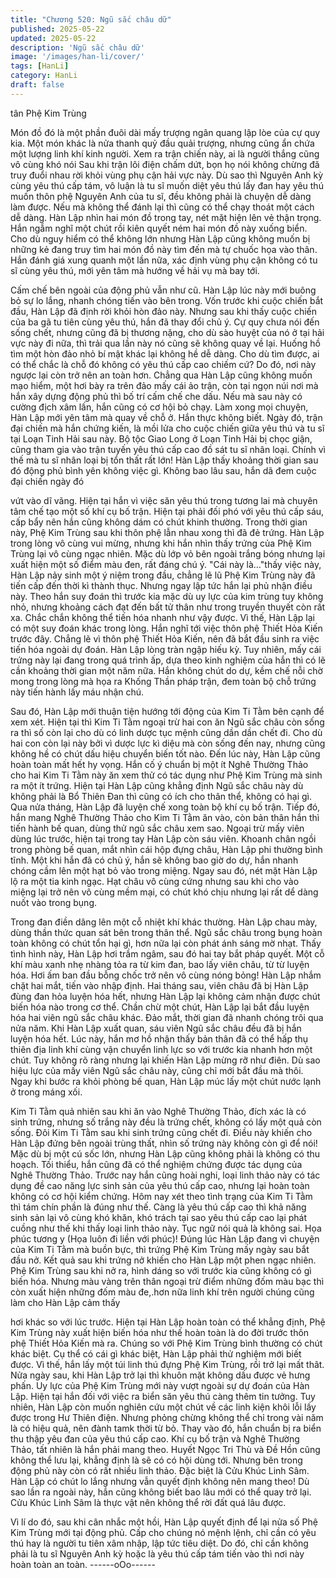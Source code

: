 ```yaml
---
title: "Chương 520: Ngũ sắc châu dữ"
published: 2025-05-22
updated: 2025-05-22
description: 'Ngũ sắc châu dữ'
image: '/images/han-li/cover/'
tags: [HanLi]
category: HanLi
draft: false
---
```


tân Phệ Kim Trùng

Món đồ đó là một phần đuôi dài mấy trượng ngân quang lập lòe
của cự quy kia.
Một món khác là nửa thanh quỷ đầu quải trượng, nhưng cũng ẩn
chứa một lượng linh khí kinh người.
Xem ra trận chiến này, ai là người thắng cũng vô cùng khó nói
Sau khi trận lôi điện chấm dứt, bọn họ nói không chừng đã truy
đuổi nhau rời khỏi vùng phụ cận hải vực này.
Dù sao thì Nguyên Anh kỳ cùng yêu thú cấp tám, vô luận là tu sĩ
muốn diệt yêu thú lấy đan hay yêu thú muốn thôn phệ Nguyên
Anh của tu sĩ, đều không phải là chuyện dễ dàng làm được.
Nếu mà không thể đánh lại thì cũng có thể chạy thoát một cách
dễ dàng.
Hàn Lập nhìn hai món đồ trong tay, nét mặt hiện lên vẻ thận
trọng.
Hắn ngẫm nghĩ một chút rồi kiên quyết ném hai món đồ này
xuống biển.
Cho dù nguy hiểm có thể không lớn nhưng Hàn Lập cũng không
muốn bị những kẻ đang truy tìm hai món đồ này tìm đến mà tự
chuốc họa vào thân.
Hắn đánh giá xung quanh một lần nữa, xác định vùng phụ cận
không có tu sĩ cùng yêu thú, mới yên tâm mà hướng về hải vụ mà
bay tới.

Cấm chế bên ngoài của động phủ vẫn như cũ. Hàn Lập lúc này
mới buông bỏ sự lo lắng, nhanh chóng tiến vào bên trong.
Vốn trước khi cuộc chiến bắt đầu, Hàn Lập đã định rời khỏi hòn
đảo này.
Nhưng sau khi thấy cuộc chiến của ba gã tu tiên cùng yêu thú,
hắn đã thay đổi chủ ý.
Cự quy chưa nói đến sống chết, nhưng cũng đã bị thương nặng,
cho dù sào huyệt của nó ở tại hải vực này đi nữa, thì trải qua lần
này nó cũng sẽ không quay về lại.
Huống hồ tìm một hòn đảo nhỏ bí mật khác lại không hề dễ dàng.
Cho dù tìm được, ai có thể chắc là chỗ đó không có yêu thú cấp
cao chiếm cứ?
Do đó, nơi này ngược lại còn trở nên an toàn hơn.
Chẳng qua Hàn Lập cũng không muốn mạo hiểm, một hơi bày ra
trên đảo mấy cái ảo trận, còn tại ngọn núi nơi mà hắn xây dựng
động phủ thì bố trí cấm chế che dấu.
Nếu mà sau này có cường địch xâm lấn, hắn cũng có cơ hội bỏ
chạy.
Làm xong mọi chuyện, Hàn Lập mới yên tâm mà quay về chỗ ở.
Hắn thực không biết. Ngày đó, trận đại chiến mà hắn chứng kiến,
là mồi lửa cho cuộc chiến giữa yêu thú và tu sĩ tại Loạn Tinh Hải
sau này.
Bộ tộc Giao Long ở Loạn Tinh Hải bị chọc giận, cũng tham gia
vào trận tuyến yêu thú cấp cao đồ sát tu sĩ nhân loại.
Chính vì thế mà tu sĩ nhân loại bị tổn thất rất lớn!
Hàn Lập thấy khoảng thời gian sau đó động phủ bình yên không
việc gì. Không bao lâu sau, hắn dã đem cuộc đại chiến ngày đó

vứt vào dĩ vãng.
Hiện tại hắn vì việc săn yêu thú trong tương lai mà chuyên tâm
chế tạo một số khí cụ bố trận. Hiện tại phải đối phó với yêu thú
cấp sáu, cấp bẩy nên hắn cũng không dám có chút khinh thường.
Trong thời gian này, Phệ Kim Trùng sau khi thôn phệ lẫn nhau
xong thì đã đẻ trứng.
Hàn Lập trong lòng vô cùng vui mừng, nhưng khi hắn nhìn thấy
trứng của Phệ Kim Trùng lại vô cùng ngạc nhiên.
Mặc dù lớp vỏ bên ngoài trắng bóng nhưng lại xuất hiện một số
điểm màu đen, rất đáng chú ý.
"Cái này là…"thấy việc này, Hàn Lập nảy sinh một ý niệm trong
đầu, chẳng lẽ lũ Phệ Kim Trùng này đã tiến cấp đến thời kì thành
thục. Nhưng ngay lập tức hắn lại phủ nhận điều này.
Theo hắn suy đoán thì trước kia mặc dù uy lực của kim trùng tuy
không nhỏ, nhưng khoảng cách đạt đến bất tử thân như trong
truyền thuyết còn rất xa. Chắc chắn không thể tiến hóa nhanh
như vậy được.
Vì thế, Hàn Lập lại có một suy đoán khác trong lòng. Hắn nghĩ tới
việc thôn phệ Thiết Hỏa Kiến trước đây.
Chẳng lẽ vì thôn phệ Thiết Hỏa Kiến, nên đã bắt đầu sinh ra việc
tiến hóa ngoài dự đoán.
Hàn Lập lòng tràn ngập hiếu kỳ.
Tuy nhiên, mấy cái trứng này lại đang trong quá trình ấp, dựa
theo kinh nghiệm của hắn thì có lẽ cần khoảng thời gian một năm
nữa.
Hắn không chút do dự, kềm chế nỗi chờ mong trong lòng mà họa
ra Khống Thần pháp trận, đem toàn bộ chỗ trứng này tiến hành
lấy máu nhận chú.

Sau đó, Hàn Lập mới thuận tiện hướng tới động của Kim Ti Tằm
bên cạnh để xem xét.
Hiện tại thì Kim Ti Tằm ngoại trừ hai con ăn Ngũ sắc châu còn
sống ra thì số còn lại cho dù có linh dược tục mệnh cũng dần dần
chết đi.
Cho dù hai con còn lại này bởi vì dược lực kì diệu mà còn sống
đến nay, nhưng cũng không hề có chút dấu hiệu chuyển biến tốt
nào.
Đến lúc này, Hàn Lập cũng hoàn toàn mất hết hy vọng. Hắn cố ý
chuẩn bị một ít Nghê Thường Thảo cho hai Kim Ti Tằm này ăn
xem thử có tác dụng như Phệ Kim Trùng mà sinh ra một ít trứng.
Hiện tại Hàn Lập cũng khẳng định Ngũ sắc châu này dù không
phải là Bổ Thiên Đan thì cũng có ích cho thân thể, không có hại
gì.
Qua nửa tháng, Hàn Lập đã luyện chế xong toàn bộ khí cụ bố
trận.
Tiếp đó, hắn mang Nghê Thường Thảo cho Kim Ti Tằm ăn vào,
còn bản thân hắn thì tiến hành bế quan, dùng thử ngũ sắc châu
xem sao.
Ngoại trừ mấy viên dùng lúc trước, hiện tại trong tay Hàn Lập còn
sáu viên.
Khoanh chân ngồi trong phòng bế quan, mắt nhìn cái hộp đựng
châu, Hàn Lập phi thường bình tĩnh.
Một khi hắn đã có chủ ý, hắn sẽ không bao giờ do dự, hắn nhanh
chóng cầm lên một hạt bỏ vào trong miệng.
Ngay sau đó, nét mặt Hàn Lập lộ ra một tia kinh ngạc.
Hạt châu vô cùng cứng nhưng sau khi cho vào miệng lại trở nên
vô cùng mềm mại, có chút khó chịu nhưng lại rất dể dàng nuốt
vào trong bụng.

Trong đan điền dâng lên một cỗ nhiệt khí khác thường.
Hàn Lập chau mày, dùng thần thức quan sát bên trong thân thể.
Ngũ sắc châu trong bụng hoàn toàn không có chút tổn hại gì, hơn
nữa lại còn phát ánh sáng mờ nhạt.
Thấy tình hình này, Hàn Lập hơi trầm ngâm, sau đó hai tay bắt
pháp quyết.
Một cỗ khí màu xanh nhẹ nhàng tỏa ra từ kim đan, bao lấy viên
châu, từ từ luyện hóa.
Hơi ấm ban đầu bỗng chốc trở nên vô cùng nóng bỏng!
Hàn Lập nhắm chặt hai mắt, tiến vào nhập định.
Hai tháng sau, viên châu đã bị Hàn Lập đùng đan hỏa luyện hóa
hết, nhưng Hàn Lập lại không cảm nhận được chút biến hóa nào
trong cơ thể.
Chần chừ một chút, Hàn Lập lại bắt đầu luyện hóa hai viên ngũ
sắc châu khác.
Đảo mắt, thời gian đã nhanh chóng trôi qua nửa năm.
Khi Hàn Lập xuất quan, sáu viên Ngũ sắc châu đều đã bị hắn
luyện hóa hết.
Lúc này, hắn mơ hồ nhận thấy bản thân đã có thể hấp thụ thiên
địa linh khí cùng vận chuyển linh lực so với trước kia nhanh hơn
một chút. Tuy không rõ ràng nhưng lại khiến Hàn Lập mừng rỡ
như điên.
Dù sao hiệu lực của mấy viên Ngũ sắc châu này, cũng chỉ mới bắt
đầu mà thôi.
Ngay khi bước ra khỏi phòng bế quan, Hàn Lập múc lấy một chút
nước lạnh ở trong máng xối.

Kim Ti Tằm quả nhiên sau khi ăn vào Nghê Thường Thảo, đích
xác là có sinh trứng, nhưng số trắng này đều là trứng chết, không
có lấy một quả còn sống.
Đôi Kim Ti Tằm sau khi sinh trứng cũng chết đi.
Điều này khiến cho Hàn Lập đứng bên ngoài trùng thất, nhìn số
trứng này không còn gì để nói!
Mặc dù bị một cú sốc lớn, nhưng Hàn Lập cũng không phải là
không có thu hoạch.
Tối thiểu, hắn cũng đã có thể nghiệm chứng được tác dụng của
Nghê Thường Thảo.
Trước nay hắn cũng hoài nghi, loại linh thảo này có tác dụng đề
cao năng lực sinh sản của yêu thú cấp cao, nhưng lại hoàn toàn
không có cơ hội kiểm chứng.
Hôm nay xét theo tình trạng của Kim Ti Tằm thì tám chín phần là
đúng như thế.
Càng là yêu thú cấp cao thì khả năng sinh sản lại vô cùng khó
khăn, khó trách tại sao yêu thú cấp cao lại phát cuồng như thế khi
thấy loại linh thảo này.
Tục ngữ nói quả là không sai. Họa phúc tương y (Họa luôn đi liền
với phúc)!
Đúng lúc Hàn Lập đang vì chuyện của Kim Ti Tằm mà buồn bực,
thì trứng Phệ Kim Trùng mấy ngày sau bắt đầu nở.
Kết quả sau khi trứng nở khiến cho Hàn Lập một phen ngạc
nhiên.
Phệ Kim Trùng sau khi nở ra, hình dáng so với trước kia cũng
không có gì biến hóa. Nhưng màu vàng trên thân ngoại trừ điểm
những đốm màu bạc thì còn xuất hiện những đốm màu đe,.hơn
nữa linh khí trên người chúng cũng làm cho Hàn Lập cảm thấy

hơi khác so với lúc trước.
Hiện tại Hàn Lập hoàn toàn có thể khẳng định, Phệ Kim Trùng
này xuất hiện biến hóa như thế hoàn toàn là do đời trước thôn
phệ Thiết Hỏa Kiến mà ra. Chúng so với Phệ Kim Trùng bình
thường có chút khác biệt.
Cụ thể có cái gì khác biệt, Hàn Lập phải thử nghiệm mới biết
được.
Vì thế, hắn lấy một túi linh thú đựng Phệ Kim Trùng, rồi trở lại mất
thât.
Nửa ngày sau, khi Hàn Lập trở lại thì khuôn mặt không dấu được
vẻ hưng phấn.
Uy lực của Phệ Kim Trùng mới này vượt ngoài sự dự đoán của
Hàn Lập. Hiện tại hắn đối với việc ra biển săn yêu thú càng thêm
tin tưởng.
Tuy nhiên, Hàn Lập còn muốn nghiên cứu một chút về các linh
kiện khôi lỗi lấy được trong Hư Thiên điện. Nhưng phỏng chừng
không thể chỉ trong vài năm là có hiệu quả, nên đành tamk thời từ
bỏ.
Thay vào đó, hắn chuẩn bị ra biển thu thập yêu đan của yêu thú
cấp cao.
Khí cụ bố trận và Nghê Thường Thảo, tất nhiên là hắn phải mang
theo. Huyết Ngọc Tri Thù và Đề Hồn cũng không thể lưu lại,
khẳng định là sẽ có có hội dùng tới.
Nhưng bên trong động phủ này còn có rất nhiều linh thảo. Đặc
biệt là Cửu Khúc Linh Sâm. Hàn Lập có chút lo lắng nhưng vẫn
quyết định không nên mang theo!
Dù sao lần ra ngoài này, hắn cũng không biết bao lâu mới có thể
quay trở lại. Cửu Khúc Linh Sâm là thực vật nên không thể rời đất
quá lâu được.

Vì lí do đó, sau khi cân nhắc một hồi, Hàn Lập quyết định để lại
nửa số Phệ Kim Trùng mới tại động phủ.
Cấp cho chúng nó mệnh lệnh, chỉ cần có yêu thú hay là người tu
tiên xâm nhập, lập tức tiêu diệt.
Do đó, chỉ cần không phải là tu sĩ Nguyên Anh kỳ hoặc là yêu thú
cấp tám tiến vào thì nơi này hoàn toàn an toàn.
------oOo------
